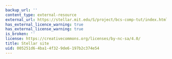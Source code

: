 ```yaml
---
backup_url: ''
content_type: external-resource
external_url: https://stellar.mit.edu/S/project/bcs-comp-tut/index.html
has_external_licence_warning: true
has_external_license_warning: true
is_broken: ''
license: https://creativecommons.org/licenses/by-nc-sa/4.0/
title: Stellar site
uid: 005251d6-4ba1-4f32-9de6-197b2c374e54
---
```

